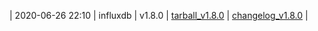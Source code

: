 | 2020-06-26 22:10 | influxdb | v1.8.0 | [tarball_v1.8.0](https://api.github.com/repos/influxdata/influxdb/tarball/v1.8.0) | [changelog_v1.8.0](https://github.com/influxdata/influxdb/releases/tag/v1.8.0) |

